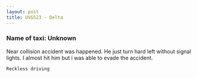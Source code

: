 ```yaml
---
layout: post
title: UVG523 - Delta
---
```


### Name of taxi: Unknown

Near collision accident was happened. He just turn hard left without signal lights. I almost hit him but i was able to evade the accident.

```Reckless driving```
